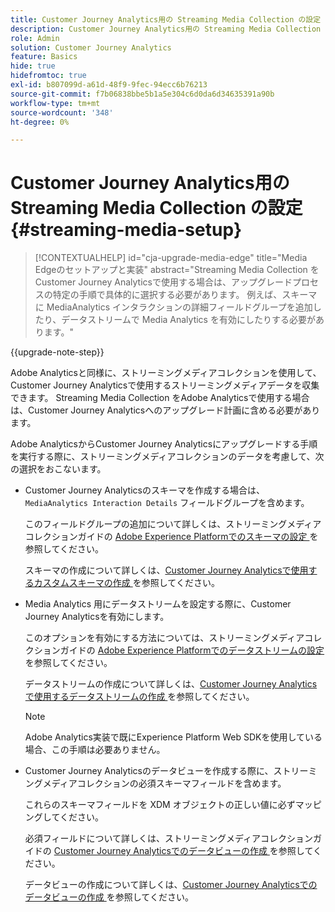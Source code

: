 ```yaml
---
title: Customer Journey Analytics用の Streaming Media Collection の設定
description: Customer Journey Analytics用の Streaming Media Collection の設定方法について説明します
role: Admin
solution: Customer Journey Analytics
feature: Basics
hide: true
hidefromtoc: true
exl-id: b807099d-a61d-48f9-9fec-94ecc6b76213
source-git-commit: f7b06838bbe5b1a5e304c6d0da6d34635391a90b
workflow-type: tm+mt
source-wordcount: '348'
ht-degree: 0%

---
```


# Customer Journey Analytics用の Streaming Media Collection の設定 {#streaming-media-setup}

<!-- markdownlint-disable MD034 -->

>[!CONTEXTUALHELP]
>id="cja-upgrade-media-edge"
>title="Media Edgeのセットアップと実装"
>abstract="Streaming Media Collection をCustomer Journey Analyticsで使用する場合は、アップグレードプロセスの特定の手順で具体的に選択する必要があります。 例えば、スキーマに MediaAnalytics インタラクションの詳細フィールドグループを追加したり、データストリームで Media Analytics を有効にしたりする必要があります。"

<!-- markdownlint-enable MD034 -->

{{upgrade-note-step}}

Adobe Analyticsと同様に、ストリーミングメディアコレクションを使用して、Customer Journey Analyticsで使用するストリーミングメディアデータを収集できます。 Streaming Media Collection をAdobe Analyticsで使用する場合は、Customer Journey Analyticsへのアップグレード計画に含める必要があります。

Adobe AnalyticsからCustomer Journey Analyticsにアップグレードする手順を実行する際に、ストリーミングメディアコレクションのデータを考慮して、次の選択をおこないます。

* Customer Journey Analyticsのスキーマを作成する場合は、`MediaAnalytics Interaction Details` フィールドグループを含めます。

  このフィールドグループの追加について詳しくは、ストリーミングメディアコレクションガイドの [Adobe Experience Platformでのスキーマの設定 ](https://experienceleague.adobe.com/en/docs/media-analytics/using/implementation/edge-recommended/media-edge-sdk/implementation-edge#set-up-the-schema-in-adobe-experience-platform) を参照してください。

  スキーマの作成について詳しくは、[Customer Journey Analyticsで使用するカスタムスキーマの作成 ](/help/getting-started/cja-upgrade/cja-upgrade-schema-create.md) を参照してください。

* Media Analytics 用にデータストリームを設定する際に、Customer Journey Analyticsを有効にします。

  このオプションを有効にする方法については、ストリーミングメディアコレクションガイドの [Adobe Experience Platformでのデータストリームの設定 ](https://experienceleague.adobe.com/en/docs/media-analytics/using/implementation/edge-recommended/media-edge-sdk/implementation-edge#configure-a-datastream-in-adobe-experience-platform) を参照してください。

  データストリームの作成について詳しくは、[Customer Journey Analyticsで使用するデータストリームの作成 ](/help/getting-started/cja-upgrade/cja-upgrade-datastream.md) を参照してください。

  >[!NOTE]
  >
  >Adobe Analytics実装で既にExperience Platform Web SDKを使用している場合、この手順は必要ありません。

* Customer Journey Analyticsのデータビューを作成する際に、ストリーミングメディアコレクションの必須スキーマフィールドを含めます。

  これらのスキーマフィールドを XDM オブジェクトの正しい値に必ずマッピングしてください。

  必須フィールドについて詳しくは、ストリーミングメディアコレクションガイドの [Customer Journey Analyticsでのデータビューの作成 ](/help/getting-started/cja-upgrade/cja-upgrade-dataview.md) を参照してください。

  データビューの作成について詳しくは、[Customer Journey Analyticsでのデータビューの作成 ](/help/getting-started/cja-upgrade/cja-upgrade-dataview.md) を参照してください。

<!--

------------------

The steps for implementing the Streaming Media Collection in Customer Journey Analytics differ depending on your current Streaming Media Collection implementation in Adobe Analytics. 

Streaming Media Collection can be implemented in Adobe Analytics in either of the following ways:

* [Edge Network implementations for the Streaming Media Collection](#edge-network-implementations)

* [Adobe Analytics-only implementations for the Streaming Media Collection](#adobe-analytics-only-implementations)

For more information about the differences between these implementation methods, see [Implement the Streaming Media Collection](https://experienceleague.adobe.com/en/docs/media-analytics/using/implementation/overview) in the Streaming Media Collection Guide.

## Edge Network implementations for the Streaming Media Collection

If the Streaming Media Collection is [implemented using the Edge Network in your Adobe Analytics implementation](https://experienceleague.adobe.com/en/docs/media-analytics/using/implementation/overview#edge-implementation-methods), this means that some steps that are required to upgrade the Streaming Media Collection to Customer Journey Analytics have already been completed as part of your Adobe Analytics implementation. Following are the completed steps:

* [Set up the schema in Adobe Experience Platform](https://experienceleague.adobe.com/en/docs/media-analytics/using/implementation/edge-recommended/media-edge-sdk/implementation-edge#set-up-the-schema-in-adobe-experience-platform)

* [Create a dataset in Adobe Experience Platform](https://experienceleague.adobe.com/en/docs/media-analytics/using/implementation/edge-recommended/media-edge-sdk/implementation-edge#create-a-dataset-in-adobe-experience-platform)

* [Configure a datastream in Adobe Experience Platform](https://experienceleague.adobe.com/en/docs/media-analytics/using/implementation/edge-recommended/media-edge-sdk/implementation-edge#configure-a-datastream-in-adobe-experience-platform)

The following additional steps need to be completed as part of the upgrade to Customer Journey Analytics:

>[!NOTE]
>
>As you complete the Customer Journey Analytics upgrade steps, make sure you use the schema, dataset, and datastream from your Streaming Media Collection implementation in Adobe Analytics.

* [Create a connection in Customer Journey Analytics](/help/getting-started/cja-upgrade/cja-upgrade-connection.md)

* [Create a data view in Customer Journey Analytics](/help/getting-started/cja-upgrade/cja-upgrade-dataview.md)


## Adobe Analytics-only implementations for the Streaming Media Collection

If the Streaming Media Collection is [implemented using an Adobe Analytics-only implementation in your Adobe Analytics environment](https://experienceleague.adobe.com/en/docs/media-analytics/using/implementation/overview#adobe-analytics-only-implementation-methods), this means that Streaming Media data is not yet going to Edge Network. 

As you create the schema, dataset, datastream, connection, and data view as part of your upgrade from Adobe Analytics to Customer Journey Analytics, make the following selections to account for Streaming Media Collection data:

* When creating the schema for Customer Journey Analytics, include the `MediaAnalytics Interaction Details` field group.

  For more information about adding this field group, see [Set up the schema in Adobe Experience Platform](https://experienceleague.adobe.com/en/docs/media-analytics/using/implementation/edge-recommended/media-edge-sdk/implementation-edge#set-up-the-schema-in-adobe-experience-platform) in the Streaming Media Collection Guide.

  For information about creating the schema, see [Create a custom schema to use with Customer Journey Analytics](/help/getting-started/cja-upgrade/cja-upgrade-schema-create.md).

* When configuring the datastream for Customer Journey Analytics, enable Media Analytics. 

  For more information about enabling this option, see [Configure a datastream in Adobe Experience Platform](https://experienceleague.adobe.com/en/docs/media-analytics/using/implementation/edge-recommended/media-edge-sdk/implementation-edge#configure-a-datastream-in-adobe-experience-platform) in the Streaming Media Collection Guide.

  For information about creating the datastream, see [Create a datastream to use with Customer Journey Analytics](/help/getting-started/cja-upgrade/cja-upgrade-datastream.md).

* When creating a data view for Customer Journey Analytics, include the required schema fields for the Streaming Media Collection.

  Make sure you map these schema fieldds to the correct values in the XDM object.

  For more information about the required fields, see [Create a data view in Customer Journey Analytics](/help/getting-started/cja-upgrade/cja-upgrade-dataview.md) in the Streaming Media Collection Guide.

  For information about creating the data view, see [Create a data view in Customer Journey Analytics](/help/getting-started/cja-upgrade/cja-upgrade-dataview.md).

  -->
